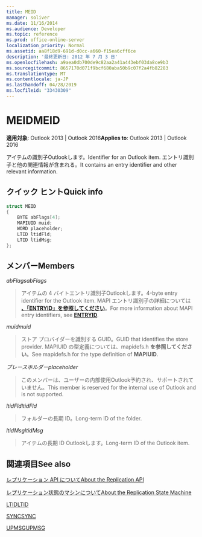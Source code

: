 ```yaml
---
title: MEID
manager: soliver
ms.date: 11/16/2014
ms.audience: Developer
ms.topic: reference
ms.prod: office-online-server
localization_priority: Normal
ms.assetid: aa8f18d9-691d-d0cc-a660-f15ea6cff6ce
description: '最終更新日: 2012 年 7 月 3 日'
ms.openlocfilehash: a9aea0db700de9c82aa2a41a443ebf03da8ce9b3
ms.sourcegitcommit: 8657170d071f9bcf680aba50b9c07f2a4fb82283
ms.translationtype: MT
ms.contentlocale: ja-JP
ms.lasthandoff: 04/28/2019
ms.locfileid: "33430309"
---
```

# <a name="meid"></a><span data-ttu-id="fcdbc-103">MEID</span><span class="sxs-lookup"><span data-stu-id="fcdbc-103">MEID</span></span>

 
  
<span data-ttu-id="fcdbc-104">**適用対象**: Outlook 2013 | Outlook 2016</span><span class="sxs-lookup"><span data-stu-id="fcdbc-104">**Applies to**: Outlook 2013 | Outlook 2016</span></span> 
  
<span data-ttu-id="fcdbc-105">アイテムの識別子Outlookします。</span><span class="sxs-lookup"><span data-stu-id="fcdbc-105">Identifier for an Outlook item.</span></span> <span data-ttu-id="fcdbc-106">エントリ識別子と他の関連情報が含まれる。</span><span class="sxs-lookup"><span data-stu-id="fcdbc-106">It contains an entry identifier and other relevant information.</span></span>
  
## <a name="quick-info"></a><span data-ttu-id="fcdbc-107">クイック ヒント</span><span class="sxs-lookup"><span data-stu-id="fcdbc-107">Quick info</span></span>

```cpp
struct MEID 
{ 
    BYTE abFlags[4]; 
    MAPIUID muid; 
    WORD placeholder; 
    LTID ltidFld; 
    LTID ltidMsg; 
};
```

## <a name="members"></a><span data-ttu-id="fcdbc-108">メンバー</span><span class="sxs-lookup"><span data-stu-id="fcdbc-108">Members</span></span>

 <span data-ttu-id="fcdbc-109">_abFlags_</span><span class="sxs-lookup"><span data-stu-id="fcdbc-109">_abFlags_</span></span>
  
> <span data-ttu-id="fcdbc-110">アイテムの 4 バイトエントリ識別子Outlookします。</span><span class="sxs-lookup"><span data-stu-id="fcdbc-110">4-byte entry identifier for the Outlook item.</span></span> <span data-ttu-id="fcdbc-111">MAPI エントリ識別子の詳細については **[、「ENTRYID」を参照してください](entryid.md)**。</span><span class="sxs-lookup"><span data-stu-id="fcdbc-111">For more information about MAPI entry identifiers, see **[ENTRYID](entryid.md)**.</span></span> 
    
 <span data-ttu-id="fcdbc-112">_muid_</span><span class="sxs-lookup"><span data-stu-id="fcdbc-112">_muid_</span></span>
  
> <span data-ttu-id="fcdbc-113">ストア プロバイダーを識別する GUID。</span><span class="sxs-lookup"><span data-stu-id="fcdbc-113">GUID that identifies the store provider.</span></span> <span data-ttu-id="fcdbc-114">MAPIUID の型定義については、mapidefs.h **を参照してください**。</span><span class="sxs-lookup"><span data-stu-id="fcdbc-114">See mapidefs.h for the type definition of **MAPIUID**.</span></span> 
    
 <span data-ttu-id="fcdbc-115">_プレースホルダー_</span><span class="sxs-lookup"><span data-stu-id="fcdbc-115">_placeholder_</span></span>
  
> <span data-ttu-id="fcdbc-116">このメンバーは、ユーザーの内部使用Outlook予約され、サポートされていません。</span><span class="sxs-lookup"><span data-stu-id="fcdbc-116">This member is reserved for the internal use of Outlook and is not supported.</span></span>
    
 <span data-ttu-id="fcdbc-117">_ltidFld_</span><span class="sxs-lookup"><span data-stu-id="fcdbc-117">_ltidFld_</span></span>
  
> <span data-ttu-id="fcdbc-118">フォルダーの長期 ID。</span><span class="sxs-lookup"><span data-stu-id="fcdbc-118">Long-term ID of the folder.</span></span>
    
 <span data-ttu-id="fcdbc-119">_ltidMsg_</span><span class="sxs-lookup"><span data-stu-id="fcdbc-119">_ltidMsg_</span></span>
  
> <span data-ttu-id="fcdbc-120">アイテムの長期 ID Outlookします。</span><span class="sxs-lookup"><span data-stu-id="fcdbc-120">Long-term ID of the Outlook item.</span></span>
    
## <a name="see-also"></a><span data-ttu-id="fcdbc-121">関連項目</span><span class="sxs-lookup"><span data-stu-id="fcdbc-121">See also</span></span>



[<span data-ttu-id="fcdbc-122">レプリケーション API について</span><span class="sxs-lookup"><span data-stu-id="fcdbc-122">About the Replication API</span></span>](about-the-replication-api.md)
  
[<span data-ttu-id="fcdbc-123">レプリケーション状態のマシンについて</span><span class="sxs-lookup"><span data-stu-id="fcdbc-123">About the Replication State Machine</span></span>](about-the-replication-state-machine.md)
  
[<span data-ttu-id="fcdbc-124">LTID</span><span class="sxs-lookup"><span data-stu-id="fcdbc-124">LTID</span></span>](ltid.md)
  
[<span data-ttu-id="fcdbc-125">SYNC</span><span class="sxs-lookup"><span data-stu-id="fcdbc-125">SYNC</span></span>](sync.md)
  
[<span data-ttu-id="fcdbc-126">UPMSG</span><span class="sxs-lookup"><span data-stu-id="fcdbc-126">UPMSG</span></span>](upmsg.md)

